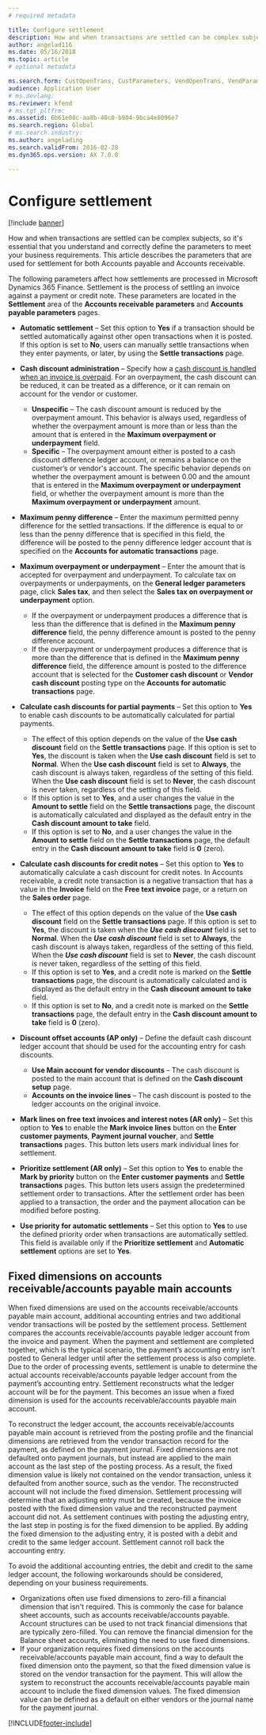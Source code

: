```yaml
---
# required metadata

title: Configure settlement
description: How and when transactions are settled can be complex subjects, so it's essential that you understand and correctly define the parameters to meet your business requirements. This article describes the parameters that are used for settlement for both Accounts payable and Accounts receivable. 
author: angelad116
ms.date: 05/16/2018
ms.topic: article
# optional metadata

ms.search.form: CustOpenTrans, CustParameters, VendOpenTrans, VendParameters
audience: Application User
# ms.devlang: 
ms.reviewer: kfend
# ms.tgt_pltfrm: 
ms.assetid: 6b61e08c-aa8b-40c0-b904-9bca4e8096e7
ms.search.region: Global
# ms.search.industry: 
ms.author: angelading
ms.search.validFrom: 2016-02-28
ms.dyn365.ops.version: AX 7.0.0

---
```


# Configure settlement

[!include [banner](../includes/banner.md)]

How and when transactions are settled can be complex subjects, so it's essential that you understand and correctly define the parameters to meet your business requirements. This article describes the parameters that are used for settlement for both Accounts payable and Accounts receivable. 

The following parameters affect how settlements are processed in Microsoft Dynamics 365 Finance. Settlement is the process of settling an invoice against a payment or credit note. These parameters are located in the **Settlement** area of the **Accounts receivable parameters** and **Accounts payable parameters** pages.

- **Automatic settlement** – Set this option to **Yes** if a transaction should be settled automatically against other open transactions when it is posted. If this option is set to **No**, users can manually settle transactions when they enter payments, or later, by using the **Settle transactions** page.
- **Cash discount administration** – Specify how a [cash discount is handled when an invoice is overpaid](cash-discount-handling-overpayments.md). For an overpayment, the cash discount can be reduced, it can be treated as a difference, or it can remain on account for the vendor or customer.
  -   **Unspecific** – The cash discount amount is reduced by the overpayment amount. This behavior is always used, regardless of whether the overpayment amount is more than or less than the amount that is entered in the **Maximum overpayment or underpayment** field.
  -   **Specific** – The overpayment amount either is posted to a cash discount difference ledger account, or remains a balance on the customer’s or vendor's account. The specific behavior depends on whether the overpayment amount is between 0.00 and the amount that is entered in the **Maximum overpayment or underpayment** field, or whether the overpayment amount is more than the **Maximum overpayment or underpayment** amount.
- **Maximum penny difference** – Enter the maximum permitted penny difference for the settled transactions. If the difference is equal to or less than the penny difference that is specified in this field, the difference will be posted to the penny difference ledger account that is specified on the **Accounts for automatic transactions** page.
- **Maximum overpayment or underpayment** – Enter the amount that is accepted for overpayment and underpayment. To calculate tax on overpayments or underpayments, on the **General ledger parameters** page, click **Sales tax**, and then select the **Sales tax on overpayment or underpayment** option.
  -   If the overpayment or underpayment produces a difference that is less than the difference that is defined in the **Maximum penny difference** field, the penny difference amount is posted to the penny difference account.
  -   If the overpayment or underpayment produces a difference that is more than the difference that is defined in the **Maximum penny difference** field, the difference amount is posted to the difference account that is selected for the **Customer cash discount** or **Vendor cash discount** posting type on the **Accounts for automatic transactions** page.
- **Calculate cash discounts for partial payments** – Set this option to **Yes** to enable cash discounts to be automatically calculated for partial payments.
  -   The effect of this option depends on the value of the **Use cash discount** field on the **Settle transactions** page. If this option is set to **Yes**, the discount is taken when the **Use cash discount** field is set to **Normal**. When the **Use cash discount** field is set to **Always**, the cash discount is always taken, regardless of the setting of this field. When the **Use cash discount** field is set to **Never**, the cash discount is never taken, regardless of the setting of this field.
  -   If this option is set to **Yes**, and a user changes the value in the **Amount to settle** field on the **Settle transactions** page, the discount is automatically calculated and displayed as the default entry in the **Cash discount amount to take** field.
  -   If this option is set to **No**, and a user changes the value in the **Amount to settle** field on the **Settle transactions** page, the default entry in the **Cash discount amount to take** field is **0** (zero).
- **Calculate cash discounts for credit notes** – Set this option to **Yes** to automatically calculate a cash discount for credit notes. In Accounts receivable, a credit note transaction is a negative transaction that has a value in the **Invoice** field on the **Free text invoice** page, or a return on the **Sales order** page.
  - The effect of this option depends on the value of the <strong>Use cash discount</strong> field on the <strong>Settle transactions</strong> page. If this option is set to <strong>Yes</strong>, the discount is taken when the *<strong><em>Use cash discount</em></strong>* field is set to <strong>Normal</strong>. When the *<strong><em>Use cash discount</em></strong>* field is set to <strong>Always</strong>, the cash discount is always taken, regardless of the setting of this field. When the *<strong><em>Use cash discount</em></strong>* field is set to <strong>Never</strong>, the cash discount is never taken, regardless of the setting of this field.
  - If this option is set to **Yes**, and a credit note is marked on the **Settle transactions** page, the discount is automatically calculated and is displayed as the default entry in the **Cash discount amount to take** field.
  - If this option is set to **No**, and a credit note is marked on the **Settle transactions** page, the default entry in the **Cash discount amount to take** field is **0** (zero).

- **Discount offset accounts (AP only)** – Define the default cash discount ledger account that should be used for the accounting entry for cash discounts.
  -   **Use Main account for vendor discounts** – The cash discount is posted to the main account that is defined on the **Cash discount setup** page.
  -   **Accounts on the invoice lines** – The cash discount is posted to the ledger accounts on the original invoice.
- **Mark lines on free text invoices and interest notes (AR only)** – Set this option to **Yes** to enable the **Mark invoice lines** button on the **Enter customer payments**, **Payment journal voucher**, and **Settle transactions** pages. This button lets users mark individual lines for settlement.
- **Prioritize settlement (AR only)** – Set this option to **Yes** to enable the **Mark by priority** button on the **Enter customer payments** and **Settle transactions** pages. This button lets users assign the predetermined settlement order to transactions.  After the settlement order has been applied to a transaction, the order and the payment allocation can be modified before posting.
- **Use priority for automatic settlements** – Set this option to **Yes** to use the defined priority order when transactions are automatically settled. This field is available only if the **Prioritize settlement** and **Automatic settlement** options are set to **Yes**.

## Fixed dimensions on accounts receivable/accounts payable main accounts

When fixed dimensions are used on the accounts receivable/accounts payable main account, additional accounting entries and two additional vendor transactions will be posted by the settlement process. Settlement compares the accounts receivable/accounts payable ledger account from the invoice and payment.  When the payment and settlement are completed together, which is the typical scenario, the payment’s accounting entry isn’t posted to General ledger until after the settlement process is also complete. Due to the order of processing events, settlement is unable to determine the actual accounts receivable/accounts payable ledger account from the payment’s accounting entry. Settlement reconstructs what the ledger account will be for the payment. This becomes an issue when a fixed dimension is used for the accounts receivable/accounts payable main account.

To reconstruct the ledger account, the accounts receivable/accounts payable main account is retrieved from the posting profile and the financial dimensions are retrieved from the vendor transaction record for the payment, as defined on the payment journal. Fixed dimensions are not defaulted onto payment journals, but instead are applied to the main account as the last step of the posting process. As a result, the fixed dimension value is likely not contained on the vendor transaction, unless it defaulted from another source, such as the vendor. The reconstructed account will not include the fixed dimension. Settlement processing will determine that an adjusting entry must be created, because the invoice posted with the fixed dimension value and the reconstructed payment account did not.  As settlement continues with posting the adjusting entry, the last step in posting is for the fixed dimension to be applied. By adding the fixed dimension to the adjusting entry, it is posted with a debit and credit to the same ledger account. Settlement cannot roll back the accounting entry.

To avoid the additional accounting entries, the debit and credit to the same ledger account, the following workarounds should be considered, depending on your business requirements. 

-   Organizations often use fixed dimensions to zero-fill a financial dimension that isn't required. This is commonly the case for balance sheet accounts, such as accounts receivable/accounts payable. Account structures can be used to not track financial dimensions that are typically zero-filled.  You can remove the financial dimension for the Balance sheet accounts, eliminating the need to use fixed dimensions.
-   If your organization requires fixed dimensions on the accounts receivable/accounts payable main account, find a way to default the fixed dimension onto the payment, so that the fixed dimension value is stored  on the vendor transaction for the payment. This will allow the system to reconstruct the accounts receivable/accounts payable main account to include the fixed dimension values. The fixed dimension value can be defined as a default on either vendors or the journal name for the payment journal.


[!INCLUDE[footer-include](../../includes/footer-banner.md)]
